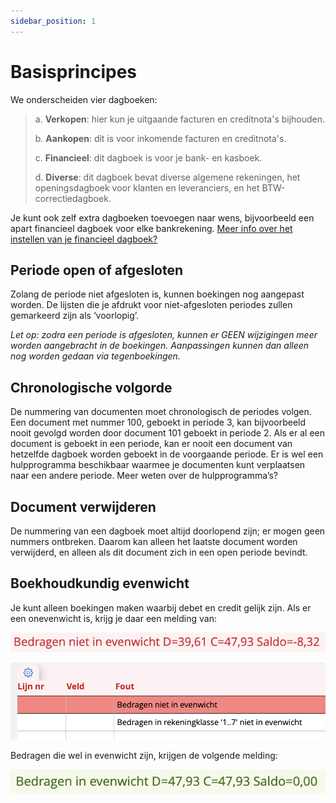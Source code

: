 ```yaml
---
sidebar_position: 1
---
```


# Basisprincipes

We onderscheiden vier dagboeken: 

>a. **Verkopen**: hier kun je uitgaande facturen en creditnota's bijhouden.
>
>b. **Aankopen**: dit is voor inkomende facturen en creditnota's.
>
>c. **Financieel**: dit dagboek is voor je bank- en kasboek.
>
>d. **Diverse**: dit dagboek bevat diverse algemene rekeningen, het openingsdagboek voor klanten en leveranciers, en het BTW-correctiedagboek.

Je kunt ook zelf extra dagboeken toevoegen naar wens, bijvoorbeeld een apart financieel dagboek voor elke bankrekening. <u>Meer info over het instellen van je financieel dagboek?</u> 

## Periode open of afgesloten

Zolang de periode niet afgesloten is, kunnen boekingen nog aangepast worden. De lijsten die je afdrukt voor niet-afgesloten periodes zullen gemarkeerd zijn als ‘voorlopig’.

*Let op: zodra een periode is afgesloten, kunnen er GEEN wijzigingen meer worden aangebracht in de boekingen. Aanpassingen kunnen dan alleen nog worden gedaan via tegenboekingen.*

## Chronologische volgorde

De nummering van documenten moet chronologisch de periodes volgen. Een document met nummer 100, geboekt in periode 3, kan bijvoorbeeld nooit gevolgd worden door document 101 geboekt in periode 2. Als er al een document is geboekt in een periode, kan er nooit een document van hetzelfde dagboek worden geboekt in de voorgaande periode. Er is wel een hulpprogramma beschikbaar waarmee je documenten kunt verplaatsen naar een andere periode. Meer weten over de hulpprogramma’s? 

## Document verwijderen

De nummering van een dagboek moet altijd doorlopend zijn; er mogen geen nummers ontbreken. Daarom kan alleen het laatste document worden verwijderd, en alleen als dit document zich in een open periode bevindt.

## Boekhoudkundig evenwicht

Je kunt alleen boekingen maken waarbij debet en credit gelijk zijn. Als er een onevenwicht is, krijg je daar een melding van: 

![alt text](../../../../resources/documentboeken/image.png)

![alt text](../../../../resources/documentboeken/image-1.png)


Bedragen die wel in evenwicht zijn, krijgen de volgende melding: 

![alt text](../../../../resources/documentboeken/image-2.png)